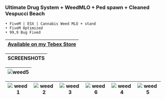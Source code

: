 ### Ultimate Drug System + WeedMLO + Ped spawn + Cleaned Vespucci Beach

```yarn
• FiveM | ESX | Cannabis Weed MLO + stand
• FiveM Optimized
• 99,9 Bug Fixed
```

|[Available on my Tebex Store](https://alphadevelopment.tebex.io/checkout/packages/add/6807713/single)|
|---|

|SCREENSHOTS|
|---|

|![weed5](https://github.com/user-attachments/assets/a3fed9f4-627e-49ee-b523-5c2da92581b7)|
|---|

|![weed1](https://github.com/user-attachments/assets/32e20b4d-5268-436f-b57b-8efaf61b441e)|![weed2](https://github.com/user-attachments/assets/a357ef23-5426-46da-b934-845c8224f9de)|![weed3](https://github.com/user-attachments/assets/7b29946b-31ed-44a0-b254-d2d953713077)|![weed6](https://github.com/user-attachments/assets/1e62159c-849c-469c-930d-2617e17a4c30)|![weed4](https://github.com/user-attachments/assets/e3f9909b-0ca6-4492-850c-8853bb06b121)|![weed5](https://github.com/user-attachments/assets/8bf4a845-596e-40b0-8cad-9ec84cce9613)|
|---|---|---|---|---|---|






